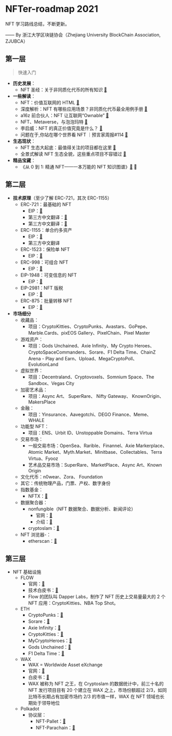 # NFTer-roadmap 2021

NFT 学习路线总结，不断更新。

—— By 浙江大学区块链协会（Zhejiang University BlockChain Association, ZJUBCA）

## 第一层

> 快速入门

-   **历史发展**：
    -   NFT 圣经：关于非同质化代币的所有知识 [🔗](https://mp.weixin.qq.com/s/Lr-q6cgfcnWzbVqDDjMebQ)
-   **一些解读**：
    -   NFT：价值互联网的 HTML [🔗 ](https://mp.weixin.qq.com/s/m8TOUNQypFTJdlK7af6knA)
    -   深度解析：NFT 有哪些应用场景？非同质化代币最全用例手册 [🔗](https://mp.weixin.qq.com/s/taJs6WYFNY6vVAl0w8HkPg)
    -   a16z 前合伙人：NFT 让互联网“Ownable” [🔗](https://mp.weixin.qq.com/s/Zukwh08lYzh-2Ai8jXPP6g)
    -   NFT、Metaverse，与泡泡玛特 [🔗](https://m.theblockbeats.com/news/23129)
    -   李启威：NFT 的真正价值究竟是什么？ [🔗](https://www.chainnews.com/articles/576303926328.htm)
    -   问题在于,你站在哪个世界看 NFT ｜预言家周报#114 [🔗](https://mp.weixin.qq.com/s/y7GvQeB46zqE-dVitVpMYw)
-   **生态现状**：
    -   NFT 生态大起底：最值得关注的项目都在这里 [🔗](https://m.theblockbeats.com/news/22526)
    -   全景式解读 NFT 生态全貌，这些重点项目不容错过 [🔗](https://mp.weixin.qq.com/s/r4oxyGw6eB7WdibMNcaOgA)
-   **精品宝藏**：
    -   《从 0 到 1: 精通 NFT——一本万能的 NFT 知识图谱》[🔗](https://www.yuque.com/books/share/a8a2de86-76de-4531-8486-ac3d40944557) 🌟

## 第二层

-   **技术原理**（至少了解 ERC-721，其次 ERC-1155）
    -   ERC-721：最基础的 NFT
        -   EIP：[🔗](https://eips.ethereum.org/EIPS/eip-721)
        -   第三方中文翻译：[🔗](https://www.jianshu.com/p/e6d4f57fbba6)
        -   第三方中文翻译：[🔗](https://www.jianshu.com/p/d5604554c324)
    -   ERC-1155：单合约多资产
        -   EIP：[🔗](https://eips.ethereum.org/EIPS/eip-1155)
        -   第三方中文翻译
    -   ERC-1523：保险单 NFT
        -   EIP：[🔗](https://eips.ethereum.org/EIPS/eip-1523)
    -   ERC-998：可组合 NFT
        -   EIP：[🔗](https://eips.ethereum.org/EIPS/eip-998)
    -   EIP-1948：可变信息的 NFT
        -   EIP：[🔗](https://eips.ethereum.org/EIPS/eip-1948)
    -   EIP-2981：NFT 版税
        -   EIP：[🔗](https://eips.ethereum.org/EIPS/eip-2981)
    -   ERC-875：批量转移 NFT
        -   EIP：[🔗](https://eips.ethereum.org/EIPS/eip-875)
-   **市场细分**
    -   收藏品：
        -   项目：CryptoKitties、CryptoPunks、Avastars、GoPepe、Marble.Cards、pixEOS Gallery、PixelChain、Pixel Master
    -   游戏资产：
        -   项目：Gods Unchained、Axie Infinity、My Crypto Heroes、CryptoSpaceCommanders、Sorare、F1 Delta Time、ChainZ Arena - Play and Earn、Upload、MegaCryptoPoll、EvolutionLand
    -   虚拟世界：
        -   项目：Decentraland、Cryptovoxels、Somnium Space、The Sandbox、Vegas City
    -   加密艺术品：
        -   项目：Async Art、 SuperRare、 Nifty Gateway、 KnownOrigin、 MakersPlace
    -   金融：
        -   项目：Yinsurance、Aavegotchi、DEGO Finance、Meme、WHALE
    -   功能型 NFT：
        -   项目：ENS、Urbit ID、Unstoppable Domains、Terra Virtua
    -   交易市场：
        -   一般交易市场：OpenSea、Rarible、Finannel、Axie Markerplace、Atomic Market、Myth.Market、Minitbase、Collectables、Terra Virtua、Fyooz
        -   艺术品交易市场：SuperRare、MarketPlace、Async Art、Known Origin
    -   文化代币：n0wear、Zora、 Foundation
    -   其它：传统物理产品，门票、产权、数字身份
    -   指数基金：
        -   NFTX：[🔗](https://nftx.org/#/)
    -   数据聚合器：
        -   nonfungible（NFT 数据聚合、数据分析、新闻评论）
            -   官网：[🔗](https://nonfungible.com)
            -   介绍：[🔗](https://nonfungible.com/pages/about-us)
        -   cryptoslam：[🔗](https://cryptoslam.io)
    -   NFT 浏览器-：
        -   etherscan：[🔗](https://etherscan.io/tokens/label/nft)

## 第三层

-   NFT 基础设施
    -   FLOW
        -   官网：[🔗](https://www.onflow.org)
        -   技术白皮书：[🔗](https://www.onflow.org/technical-paper)
        -   Flow 的团队叫 Dapper Labs，制作了 NFT 历史上交易量最大的 2 个 NFT 应用：CryptoKitties、NBA Top Shot。
    -   ETH
        -   CryptoPunks：[🔗](https://cryptoslam.io/cryptopunks)
        -   Sorare：[🔗](https://cryptoslam.io/sorare)
        -   Axie Infinity：[🔗](https://cryptoslam.io/axie-infinity)
        -   CryptoKitties：[🔗](https://www.cryptokitties.co)
        -   MyCryptoHeroes：[🔗](https://cryptoslam.io/mycryptoheroes)
        -   Gods Unchained：[🔗](https://godsunchained.com)
        -   F1 Delta Time：[🔗](https://cryptoslam.io/f1-delta-time)
    -   WAX
        -   WAX = Worldwide Asset eXchange
        -   官网：[🔗](https://on.wax.io/wax-io/)
        -   白皮书：[🔗](https://github.com/worldwide-asset-exchange/whitepaper)
        -   WAX 被称为 NFT 之王，在 Cryptoslam 的数据统计中，前三十名的 NFT 发行项目目有 20 个建立在 WAX 之上，市场份额超过 2/3，如同比特币长期占有加密市场约 2/3 的市值一样，WAX 在 NFT 领域也长期处于领导地位
    -   Polkadot
        -   协议层：
            -   NFT-Pallet：[🔗](https://github.com/danforbes/pallet-nft)
            -   NFT-Parachain：[🔗](https://github.com/w3f-community/nft_parachain)
